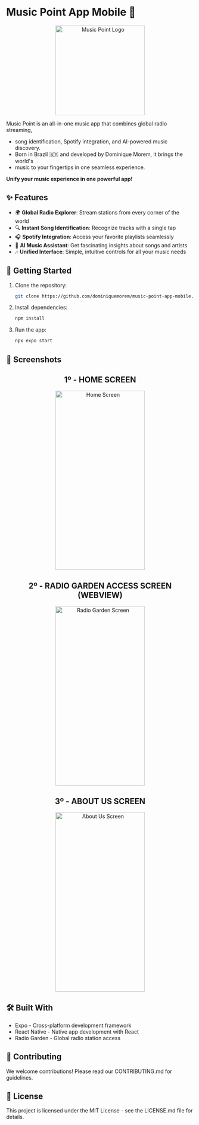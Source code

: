 # Music Point App Mobile 🎵
<p align="center">
  <img src="https://github.com/user-attachments/assets/73342f72-dd94-4183-a6f5-f3a8ff4bc5a4" width="240" height="240" alt="Music Point Logo">
</p>

Music Point is an all-in-one music app that combines global radio streaming, 
- song identification, Spotify integration, and AI-powered music discovery.
- Born in Brazil 🇧🇷 and developed by Dominique Morem, it brings the world's
- music to your fingertips in one seamless experience.

**Unify your music experience in one powerful app!**

## ✨ Features

- 🌍 **Global Radio Explorer**: Stream stations from every corner of the world
- 🔍 **Instant Song Identification**: Recognize tracks with a single tap
- 🎧 **Spotify Integration**: Access your favorite playlists seamlessly
- 🤖 **AI Music Assistant**: Get fascinating insights about songs and artists
- 🎶 **Unified Interface**: Simple, intuitive controls for all your music needs

## 🚀 Getting Started

1. Clone the repository:
   ```bash
   git clone https://github.com/dominiquemorem/music-point-app-mobile.git

2. Install dependencies:
   ```bash
   npm install
3. Run the app:
   ```bash
   npx expo start

## 📱 Screenshots

<h2 align="center" > 1º - HOME SCREEN</h2>
<p align="center"> <img src="https://github.com/user-attachments/assets/7a91fa06-df37-4ea2-98a0-bf05cee7fd48" width="240" height="480" alt="Home Screen"> </p>
<h2 align="center" >2º - RADIO GARDEN ACCESS SCREEN (WEBVIEW)</h2>
<p align="center"> <img src="https://github.com/user-attachments/assets/1263adad-e16b-4c2e-b807-f4ae47efd6a1" width="240" height="480" alt="Radio Garden Screen"> </p>
<h2 align="center" >3º - ABOUT US SCREEN</h2>
<p align="center"> <img src="https://github.com/user-attachments/assets/0bc778e6-44f7-48d6-b50b-0b2e2c6545cf" width="240" height="480" alt="About Us Screen"> </p>

## 🛠 Built With
- <a href="https://expo.dev/" target="_blank" rel="noopener noreferrer" style="text-decoration: none; color: inherit;">Expo</a> - Cross-platform development framework
- <a href="https://reactnative.dev/" target="_blank" rel="noopener noreferrer" style="text-decoration: none; color: inherit;">React Native</a> - Native app development with React
- <a href="https://radio.garden/" target="_blank" rel="noopener noreferrer" style="text-decoration: none; color: inherit;">Radio Garden</a> - Global radio station access
  
## 🤝 Contributing
We welcome contributions! Please read our CONTRIBUTING.md for guidelines.

## 📄 License
This project is licensed under the MIT License - see the LICENSE.md file for details.
